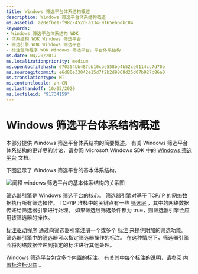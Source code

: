 ```yaml
---
title: Windows 筛选平台体系结构概述
description: Windows 筛选平台体系结构概述
ms.assetid: a20efbe1-f98c-452d-a134-9f65eb6dbc04
keywords:
- Windows 筛选平台体系结构 WDK
- 体系结构 WDK Windows 筛选平台
- 筛选引擎 WDK Windows 筛选平台
- 标注驱动程序 WDK Windows 筛选平台，平台体系结构
ms.date: 04/20/2017
ms.localizationpriority: medium
ms.openlocfilehash: 670354bb487bb10cbe558be4b52ce0114cc7d70b
ms.sourcegitcommit: e6d80e33042e15d7f2b2d9868d25d07b927c86a0
ms.translationtype: MT
ms.contentlocale: zh-CN
ms.lasthandoff: 10/05/2020
ms.locfileid: "91734159"
---
```

# <a name="windows-filtering-platform-architecture-overview"></a>Windows 筛选平台体系结构概述


本部分提供 Windows 筛选平台体系结构的简要概述。 有关 Windows 筛选平台体系结构的更详尽的讨论，请参阅 Microsoft Windows SDK 中的 [Windows 筛选平台](/windows/win32/fwp/windows-filtering-platform-start-page) 文档。

下图显示了 Windows 筛选平台的基本体系结构。

![阐释 windows 筛选平台的基本体系结构的关系图](images/wfparch.png)

[筛选器引擎](filter-engine.md)是 Windows 筛选平台的核心。 筛选器引擎对基于 TCP/IP 的网络数据执行所有筛选操作。 TCP/IP 堆栈中的关键点有一些 [筛选层](filtering-layer.md) ，其中的网络数据传递给筛选器引擎进行处理。 如果筛选层筛选条件都为 true，则筛选器引擎会应用该筛选器的操作。

[标注驱动程序](callout-driver.md) 通过向筛选器引擎注册一个或多个 [标注](callout.md) 来提供附加的筛选功能。 筛选器引擎中的[筛选](filter.md)器可以指定筛选器操作的标注。 在这种情况下，筛选器引擎会将网络数据传递到指定的标注进行其他处理。

Windows 筛选平台包含多个内置的标注。 有关其中每个标注的说明，请参阅 [内置标注标识符](./built-in-callout-identifiers.md) 。

